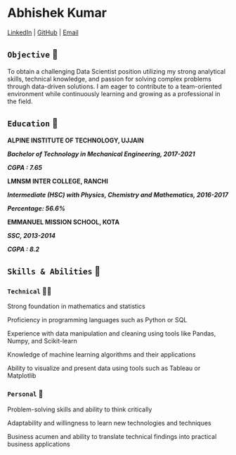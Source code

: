 # Abhishek Kumar

[LinkedIn](https://www.linkedin.com/in/abhishekrajan1998) | [GitHub](https://www.github.com/abhirajan1998) | [Email](mailto:abhishekrajan1998@gmail.com)

## `Objective` 🎯

To obtain a challenging Data Scientist position utilizing my strong analytical skills, technical knowledge, and passion for solving complex problems through data-driven solutions. I am eager to contribute to a team-oriented environment while continuously learning and growing as a professional in the field.

## `Education` 🏫

**ALPINE INSTITUTE OF TECHNOLOGY, UJJAIN**

***Bachelor of Technology in Mechanical Engineering, 2017-2021***

***CGPA : 7.65***

**LMNSM INTER COLLEGE, RANCHI**

***Intermediate (HSC) with Physics, Chemistry and Mathematics, 2016-2017***

***Percentage: 56.6%***

**EMMANUEL MISSION SCHOOL, KOTA**

***SSC, 2013-2014***

***CGPA : 8.2***

## `Skills & Abilities` 🧠

### `Technical` 🧑‍💻

Strong foundation in mathematics and statistics

Proficiency in programming languages such as Python or SQL

Experience with data manipulation and cleaning using tools like Pandas, Numpy, and Scikit-learn

Knowledge of machine learning algorithms and their applications

Ability to visualize and present data using tools such as Tableau or Matplotlib

### `Personal` 🦸

Problem-solving skills and ability to think critically

Adaptability and willingness to learn new technologies and techniques

Business acumen and ability to translate technical findings into practical business applications

